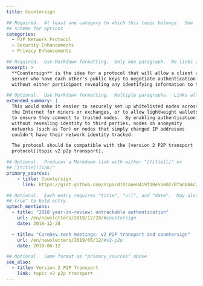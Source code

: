```yaml
---
title: Countersign

## Required.  At least one category to which this topic belongs.  See
## schema for options
categories:
  - P2P Network Protocol
  - Security Enhancements
  - Privacy Enhancements

## Required.  Use Markdown formatting.  Only one paragraph.  No links allowed.
excerpt: >
  **Countersign** is the idea for a protocol that will allow a client and
  server who have each other's public keys to negotiate authentication
  without either participant revealing any identifying information to third parties.

## Optional.  Use Markdown formatting.  Multiple paragraphs.  Links allowed.
extended_summary: |
  This would make it easier to securely set up whitelisted nodes across
  the Internet for miners or exchanges, or to allow lightweight wallets
  to ensure they connect to trusted nodes.  By enabling authentication
  without revealing identity to third parties, nodes on anonymity
  networks (such as Tor) or nodes that simply changed IP addresses
  couldn't have their network identity tracked.

  The protocol should be compatible with the [version 2 P2P transport
  protocol][topic v2 p2p transport].

## Optional.  Produces a Markdown link with either "[title][]" or
## "[title](link)"
primary_sources:
    - title: Countersign
      link: https://gist.github.com/sipa/d7dcaae0419f10e5be0270fada84c20b

## Optional.  Each entry requires "title", "url", and "date".  May also use "feature:
## true" to bold entry
optech_mentions:
  - title: "2018 year-in-review: untrackable authentication"
    url: /en/newsletters/2018/12/28/#countersign
    date: 2018-12-28

  - title: "CoreDev.tech meetings: v2 P2P transport and countersign"
    url: /en/newsletters/2019/06/12/#v2-p2p
    date: 2019-06-12

## Optional.  Same format as "primary_sources" above
see_also:
  - title: Version 2 P2P Transport
    link: topic v2 p2p transport
---
```

